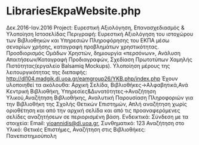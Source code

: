 # LibrariesEkpaWebsite.php
Δεκ.2016-Ιαν.2016  Project: Ευρεστική Αξιολόγηση, Επανασχεδιασμός & Υλοποίηση Ιστοσελίδας
Περιγραφή: Ευρεστική Αξιολόγηση του ιστοχώρου των Βιβλιοθηκών και Υπηρεσιών Πληροφόρησης του ΕΚΠΑ μέσω σεναρίων χρήσης, καταγραφή προβλημάτων χρηστικότητας. Προσδιορισμός Ομάδων Χρηστών, δημιουργία «περσόνων», Ανάλυση Απαιτήσεων/Καταγραφή Προδιαγραφών, Σχεδίαση Πρωτοτύπων Χαμηλής Πιστότητας(εργαλείο Balsamiq Mockups).
Υλοποίηση μέρους της λειτουργικότητας της διεπαφής:  http://dl104.madgik.di.uoa.gr/eamgroup26/YKB.php/index.php
Έχουν υλοποιηθεί τα ακόλουθα: Αρχική Σελίδα, Βιβλιοθήκες->Αλφαβητικά,Ανά Κεντρική Βιβλιοθήκη, Υπηρεσίες&Δυνατότητες->Αναζήτηση Υλικού,Αναζήτηση Βιβλιοθήκης, Αναλυτική Παρουσίαση Πληροφοριών για την Βιβλιοθήκη της Σχολής Θετικών Επιστημών, Απλή αναζήτηση χωρίς οριοθέτηση και από την αρχική σελίδα και από τις προαναφερόμενες σελίδες αναζητήσεων σε περιορισμένη βάση. 
Ενδεικτικά:
Σύνδεση με τα στοιχεία: Email: yioannidis@di.uoa.gr, Συνθηματικό: 123
Αναζήτηση στο Υλικό: Θετικές Επιστήμες, Αναζήτηση στις Βιβλιοθήκες: Πανεπιστημιούπολη

